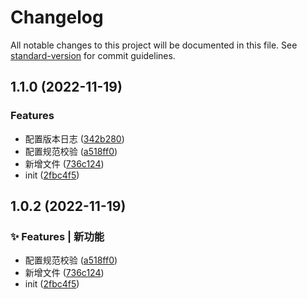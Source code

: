 # Changelog

All notable changes to this project will be documented in this file. See [standard-version](https://github.com/conventional-changelog/standard-version) for commit guidelines.

## 1.1.0 (2022-11-19)


### Features

* 配置版本日志 ([342b280](https://gitee.com/cyq13/cz-utils/commit/342b280a862d8c2938bb28a1753f6cedf3d0be32))
* 配置规范校验 ([a518ff0](https://gitee.com/cyq13/cz-utils/commit/a518ff04dfc3402d82d6665f07accb9e13bc66ce))
* 新增文件 ([736c124](https://gitee.com/cyq13/cz-utils/commit/736c124e93bfa495ff8a9cfef50e26cd89105400))
* init ([2fbc4f5](https://gitee.com/cyq13/cz-utils/commit/2fbc4f5f2e008c7fdf4eebd49e15d5faddf7cfc9))

## 1.0.2 (2022-11-19)


### ✨ Features | 新功能

* 配置规范校验 ([a518ff0](https://gitee.com/cyq13/cz-utils/commit/a518ff0))
* 新增文件 ([736c124](https://gitee.com/cyq13/cz-utils/commit/736c124))
* init ([2fbc4f5](https://gitee.com/cyq13/cz-utils/commit/2fbc4f5))




